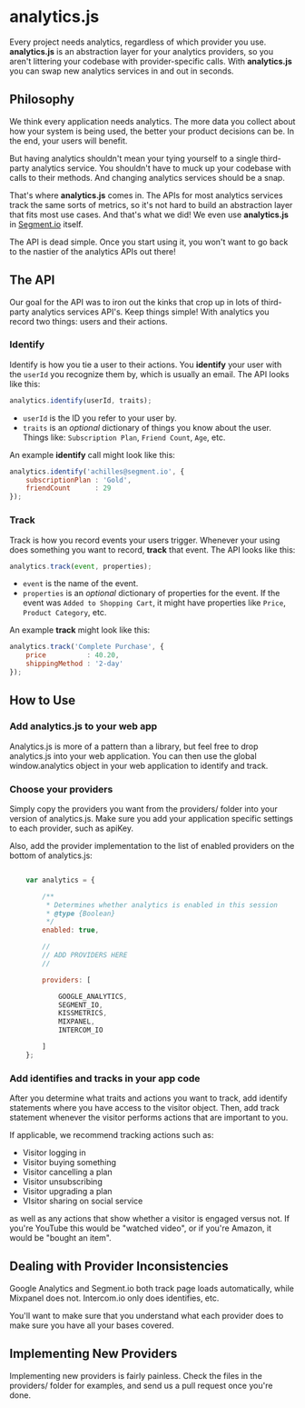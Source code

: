 analytics.js
============

Every project needs analytics, regardless of which provider you use. **analytics.js** is an abstraction layer for your analytics providers, so you aren't littering your codebase with provider-specific calls. With **analytics.js** you can swap new analytics services in and out in seconds.


## Philosophy

We think every application needs analytics. The more data you collect about how your system is being used, the better your product decisions can be. In the end, your users will benefit.

But having analytics shouldn't mean your tying yourself to a single third-party analytics service. You shouldn't have to muck up your codebase with calls to their methods. And changing analytics services should be a snap.

That's where **analytics.js** comes in. The APIs for most analytics services track the same sorts of metrics, so it's not hard to build an abstraction layer that fits most use cases. And that's what we did! We even use **analytics.js** in [Segment.io](https://segment.io) itself.

The API is dead simple. Once you start using it, you won't want to go back to the nastier of the analytics APIs out there!


## The API

Our goal for the API was to iron out the kinks that crop up in lots of third-party analytics services API's. Keep things simple!  With analytics you record two things: users and their actions.

### Identify
Identify is how you tie a user to their actions. You **identify** your user with the `userId` you recognize them by, which is usually an email. The API looks like this:

```javascript
analytics.identify(userId, traits);
```

+ `userId` is the ID you refer to your user by.
+ `traits` is an _optional_ dictionary of things you know about the user. Things like: `Subscription Plan`, `Friend Count`, `Age`, etc.

An example **identify** call might look like this:

```javascript
analytics.identify('achilles@segment.io', {
    subscriptionPlan : 'Gold',
    friendCount      : 29
});
```

### Track
Track is how you record events your users trigger. Whenever your using does something you want to record, **track** that event. The API looks like this:

```javascript
analytics.track(event, properties);
```

+ `event` is the name of the event.
+ `properties` is an _optional_ dictionary of properties for the event. If the event was `Added to Shopping Cart`, it might have properties like `Price`, `Product Category`, etc.

An example **track** might look like this:

```javascript
analytics.track('Complete Purchase', {
    price          : 40.20,
    shippingMethod : '2-day'
});
```


## How to Use

### Add analytics.js to your web app

Analytics.js is more of a pattern than a library, but feel free to drop
analytics.js into your web application. You can then use the global
window.analytics object in your web application to identify and track.

### Choose your providers

Simply copy the providers you want from the providers/ folder into your version
of analytics.js. Make sure you add your application specific settings to each provider,
such as apiKey.

Also, add the provider implementation to the list of enabled providers on the bottom
of analytics.js:

```javascript

    var analytics = {

        /**
         * Determines whether analytics is enabled in this session
         * @type {Boolean}
         */
        enabled: true,

        //
        // ADD PROVIDERS HERE
        //

        providers: [

            GOOGLE_ANALYTICS,
            SEGMENT_IO,
            KISSMETRICS,
            MIXPANEL,
            INTERCOM_IO

        ]
    };

```


### Add identifies and tracks in your app code

After you determine what traits and actions you want to track, add identify
statements where you have access to the visitor object. Then, add
track statement whenever the visitor performs actions that are important to you.

If applicable, we recommend tracking actions such as:

* Visitor logging in
* Visitor buying something
* Visitor cancelling a plan
* Visitor unsubscribing
* Visitor upgrading a plan
* VIsitor sharing on social service

as well as any actions that show whether a visitor is engaged versus not. If you're
YouTube this would be "watched video", or if you're Amazon, it would be "bought an item".



## Dealing with Provider Inconsistencies

Google Analytics and Segment.io both track page loads automatically, while
Mixpanel does not. Intercom.io only does identifies, etc.

You'll want to make sure that you understand what each provider does to make
sure you have all your bases covered.



## Implementing New Providers

Implementing new providers is fairly painless. Check the files in the providers/
folder for examples, and send us a pull request once you're done.



